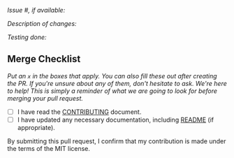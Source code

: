 *Issue #, if available:*

*Description of changes:*

*Testing done:*

## Merge Checklist

*Put an `x` in the boxes that apply. You can also fill these out after creating the PR. If you're
unsure about any of them, don't hesitate to ask. We're here to help! This is simply a reminder of
what we are going to look for before merging your pull request.*

- [ ] I have read the [CONTRIBUTING](https://github.com/aws-samples/python-data-science-template/blob/main/CONTRIBUTING.md) document.
- [ ] I have updated any necessary documentation, including [README](https://github.com/aws-samples/python-data-science-template/blob/main/README.md) (if appropriate).

By submitting this pull request, I confirm that my contribution is made under the terms of the
MIT license.
